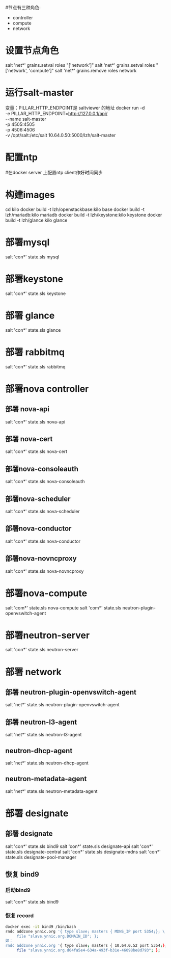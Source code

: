 #节点有三种角色:
- controller
- compute
- network

# 设置节点角色
salt 'net*' grains.setval roles "['network']"
salt 'net*' grains.setval roles "['network', 'compute']"
salt 'net*' grains.remove roles network

# 运行salt-master
变量：PILLAR_HTTP_ENDPOINT是 saltviewer 的地址
docker run -d \
    -e PILLAR_HTTP_ENDPOINT=http://127.0.0.1/api/ \
    --name salt-master \
    -p 4505:4505 \
    -p 4506:4506 \
    -v /opt/salt:/etc/salt
    10.64.0.50:5000/lzh/salt-master

# 配置ntp
#在docker server 上配置ntp client作好时间同步

# 构建images
cd kilo
docker build -t lzh/openstackbase:kilo base
docker build -t lzh/mariadb:kilo mariadb
docker build -t lzh/keystone:kilo keystone
docker build -t lzh/glance:kilo glance


# 部署mysql
salt 'con*' state.sls mysql

# 部署keystone
salt 'con*' state.sls keystone

# 部署 glance
salt 'con*' state.sls glance

# 部署 rabbitmq
salt 'con*' state.sls rabbitmq

# 部署nova controller
## 部署 nova-api
salt 'con*' state.sls nova-api

## 部署 nova-cert
salt 'con*' state.sls nova-cert

## 部署nova-consoleauth
salt 'con*' state.sls nova-consoleauth

## 部署nova-scheduler
salt 'con*' state.sls nova-scheduler

## 部署nova-conductor
salt 'con*' state.sls nova-conductor

## 部署nova-novncproxy
salt 'con*' state.sls nova-novncproxy

# 部署nova-compute
salt 'com*' state.sls nova-compute
salt 'com*' state.sls neutron-plugin-openvswitch-agent

# 部署neutron-server
salt 'con*' state.sls neutron-server

# 部署 network
## 部署 neutron-plugin-openvswitch-agent
salt 'net*' state.sls neutron-plugin-openvswitch-agent

## 部署 neutron-l3-agent
salt 'net*' state.sls neutron-l3-agent

## neutron-dhcp-agent
salt 'net*' state.sls neutron-dhcp-agent

## neutron-metadata-agent
salt 'net*' state.sls neutron-metadata-agent

# 部署 designate
## 部署 designate
salt 'con*' state.sls bind9
salt 'con*' state.sls designate-api
salt 'con*' state.sls designate-central
salt 'con*' state.sls designate-mdns
salt 'con*' state.sls designate-pool-manager
## 恢复 bind9
### 启动bind9
salt 'con*' state.sls bind9
### 恢复 record
```bash
docker exec -it bind9 /bin/bash
rndc addzone ynnic.org '{ type slave; masters { MDNS_IP port 5354;}; \
     file "slave.ynnic.org.DOMAIN_ID"; };
如：
rndc addzone ynnic.org '{ type slave; masters { 10.64.0.52 port 5354;}; \
     file "slave.ynnic.org.d04fa5e4-634a-493f-b31e-46098be8d793"; };
```
